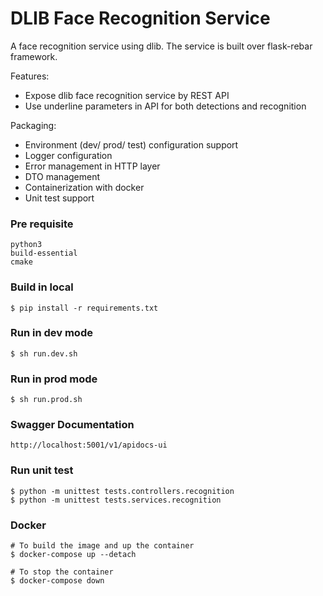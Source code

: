 # DLIB Face Recognition Service 
A face recognition service using dlib. The service is built over flask-rebar framework.

Features:
*   Expose dlib face recognition service by REST API
*   Use underline parameters in API for both detections and recognition

Packaging:
*   Environment (dev/ prod/ test) configuration support
*   Logger configuration
*   Error management in HTTP layer
*   DTO management
*   Containerization with docker 
*   Unit test support

### Pre requisite

    python3
    build-essential 
    cmake

### Build in local

    $ pip install -r requirements.txt
    
### Run in dev mode

    $ sh run.dev.sh
    
### Run in prod mode

    $ sh run.prod.sh
    
### Swagger Documentation
    
    http://localhost:5001/v1/apidocs-ui
    
### Run unit test

    $ python -m unittest tests.controllers.recognition
    $ python -m unittest tests.services.recognition
    
### Docker

    # To build the image and up the container
    $ docker-compose up --detach
    
    # To stop the container
    $ docker-compose down